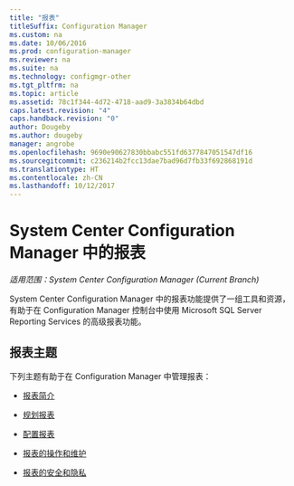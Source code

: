 ```yaml
---
title: "报表"
titleSuffix: Configuration Manager
ms.custom: na
ms.date: 10/06/2016
ms.prod: configuration-manager
ms.reviewer: na
ms.suite: na
ms.technology: configmgr-other
ms.tgt_pltfrm: na
ms.topic: article
ms.assetid: 78c1f344-4d72-4718-aad9-3a3834b64dbd
caps.latest.revision: "4"
caps.handback.revision: "0"
author: Dougeby
ms.author: dougeby
manager: angrobe
ms.openlocfilehash: 9690e90627830bbabc551fd6377847051547df16
ms.sourcegitcommit: c236214b2fcc13dae7bad96d7fb33f692868191d
ms.translationtype: HT
ms.contentlocale: zh-CN
ms.lasthandoff: 10/12/2017
---
```

# <a name="reporting-in-system-center-configuration-manager"></a>System Center Configuration Manager 中的报表

*适用范围：System Center Configuration Manager (Current Branch)*

System Center Configuration Manager 中的报表功能提供了一组工具和资源，有助于在 Configuration Manager 控制台中使用 Microsoft SQL Server Reporting Services 的高级报表功能。  

## <a name="reporting-topics"></a>报表主题  
 下列主题有助于在 Configuration Manager 中管理报表：  

-   [报表简介](introduction-to-reporting.md)  

-   [规划报表](planning-for-reporting.md)  

-   [配置报表](configuring-reporting.md)  

-   [报表的操作和维护](operations-and-maintenance-for-reporting.md)  

-   [报表的安全和隐私](security-and-privacy-for-reporting.md)  
